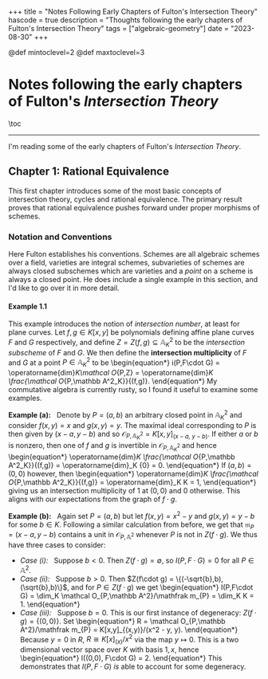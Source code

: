 +++
title = "Notes Following Early Chapters of Fulton's Intersection Theory"
hascode = true
description = "Thoughts following the early chapters of Fulton's Intersection Theory"
tags = ["algebraic-geometry"]
date = "2023-08-30"
+++

@def mintoclevel=2
@def maxtoclevel=3

# Notes following the early chapters of Fulton's *Intersection Theory*

\toc

---

I'm reading some of the early chapters of Fulton's *Intersection Theory*.

## Chapter 1: Rational Equivalence

This first chapter introduces some of the most basic concepts of intersection theory, cycles and rational equivalence. The primary result proves that rational equivalence pushes forward under proper morphisms of schemes.

### Notation and Conventions

Here Fulton establishes his conventions. Schemes are all algebraic schemes over a field, varieties are integral schemes, subvarieties of schemes are always closed subschemes which are varieties and a *point* on a scheme is always a closed point. He does include a single example in this section, and I'd like to go over it in more detail.

#### Example 1.1 
This example introduces the notion of *intersection number*, at least for plane curves. Let $f, g\in K[x,y]$ be polynomials defining affine plane curves $F$ and $G$ respectively, and define $Z = Z(f,g)\subseteq \mathbb A^2_K$ to be the *intersection subscheme* of $F$ and $G$. We then define the **intersection multiplicity** of $F$ and $G$ at a point $P \in \mathbb A^2_K$ to be
\begin{equation*}
    i(P,F\cdot G) = \operatorname{dim}_K\mathcal O_{P,Z} = \operatorname{dim}_K \frac{\mathcal O_{P,\mathbb A^2_K}}{(f,g)}.
\end{equation*}
My commutative algebra is currently rusty, so I found it useful to examine some examples.

**Example (a):** &nbsp; Denote by $P = (a,b)$ an arbitrary closed point in $\mathbb A^2_K$ and consider $f(x,y) = x$ and $g(x,y) = y$. The maximal ideal corresponding to $P$ is then given by $(x-a, y-b)$ and so $\mathcal O_{P,\mathbb A^2_K} = K[x,y]_{(x - a, ~y - b)}$. If either $a$ or $b$ is nonzero, then one of $f$ and $g$ is invertible in $\mathcal O_{P,\mathbb A^2_K}$ and hence
\begin{equation*}
    \operatorname{dim}_K \frac{\mathcal O_{P,\mathbb A^2_K}}{(f,g)} = \operatorname{dim}_K \{0\} = 0.
\end{equation*}
If $(a,b) = (0,0)$ however, then
\begin{equation*}
    \operatorname{dim}_K \frac{\mathcal O_{P,\mathbb A^2_K}}{(f,g)} = \operatorname{dim}_K K = 1,
\end{equation*}
giving us an intersection multiplicity of $1$ at $(0,0)$ and $0$ otherwise. This aligns with our expectations from the graph of $f\cdot g$.

**Example (b):** &nbsp; Again set $P = (a,b)$ but let $f(x,y) = x^2 - y$ and $g(x,y) = y - b$ for some $b\in K$. Following a similar calculation from before, we get that $\mathfrak m_P = (x - a, y - b)$ contains a unit in $\mathcal O_{P,\mathbb A^2}$ whenever $P$ is not in $Z(f\cdot g)$. We thus have three cases to consider:

- *Case (i):* &nbsp; Suppose $b < 0$. Then $Z(f\cdot g) = \emptyset$, so $I(P,F\cdot G) = 0$ for all $P\in \mathbb A^2$.
- *Case (ii):* &nbsp; Suppose $b > 0$. Then $Z(f\cdot g) = \{(-\sqrt{b},b), (\sqrt{b},b)\}$, and for $P\in Z(f\cdot g)$ we get 
\begin{equation*}
    I(P,F\cdot G) = \dim_K \mathcal O_{P,\mathbb A^2}/\mathfrak m_{P} = \dim_K K = 1.
\end{equation*}
- *Case (iii):* &nbsp; Suppose $b = 0$. This is our first instance of degeneracy: $Z(f\cdot g) = \{(0,0)\}$. Set
\begin{equation*}
    R = \mathcal O_{P,\mathbb A^2}/\mathfrak m_{P} = K[x,y]_{(x,y)}/(x^2 - y, y).
\end{equation*}
Because $y = 0$ in $R$, $R \cong K[x]_{(x)}/x^2$ via the map $y \mapsto 0$. This is a two dimensional vector space over $K$ with basis $1, x$, hence
\begin{equation*}
    I((0,0), F\cdot G) = 2.
\end{equation*}
This demonstrates that $I(P,F\cdot G)$ *is* able to account for some degeneracy.




















